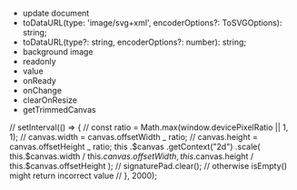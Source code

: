 - update document
- toDataURL(type: 'image/svg+xml', encoderOptions?: ToSVGOptions): string;
- toDataURL(type?: string, encoderOptions?: number): string;
- background image
- readonly
- value
- onReady
- onChange
- clearOnResize
- getTrimmedCanvas

// setInterval(() => {
// const ratio = Math.max(window.devicePixelRatio || 1, 1);
// canvas.width = canvas.offsetWidth _ ratio;
// canvas.height = canvas.offsetHeight _ ratio;
this
.$canvas
    .getContext("2d")
    .scale(
        this.$canvas.width / this.$canvas.offsetWidth, 
        this.$canvas.height / this.$canvas.offsetHeight
);
// signaturePad.clear(); // otherwise isEmpty() might return incorrect value
// }, 2000);
